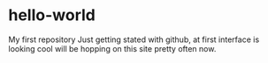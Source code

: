 # hello-world
My first repository
Just getting stated with github, at first interface is looking cool will be hopping on this site pretty often now.
